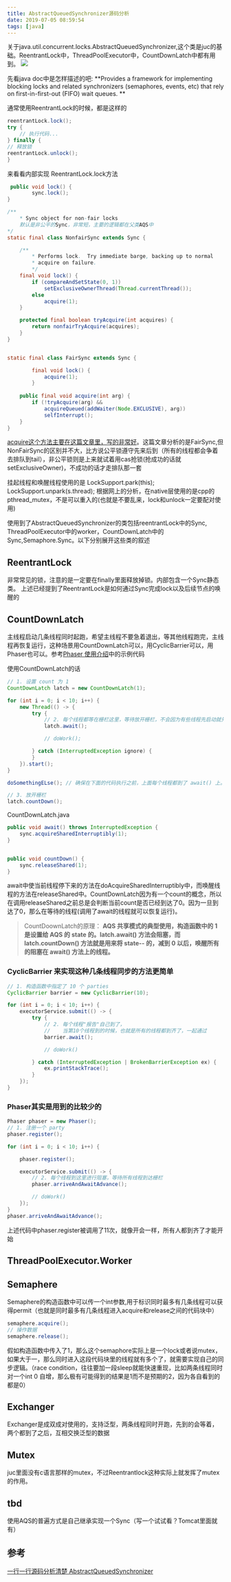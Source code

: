 ```yaml
---
title: AbstractQueuedSynchronizer源码分析
date: 2019-07-05 08:59:54
tags: [java]
---
```



关于java.util.concurrent.locks.AbstractQueuedSynchronizer,这个类是juc的基础。ReentrantLock中，ThreadPoolExecutor中，CountDownLatch中都有用到。
![](https://www.haldir66.ga/static/imgs/CapeBretonSunset_EN-AU10231293487_1920x1080.jpg)
<!--more-->

先看java doc中是怎样描述的吧:
**Provides a framework for implementing blocking locks and related synchronizers (semaphores, events, etc) that rely on first-in-first-out (FIFO) wait queues. **

<!--more-->

通常使用ReentrantLock的时候，都是这样的
```java
reentrantLock.lock();
try {
    // 执行代码...
} finally {
// 释放锁
reentrantLock.unlock();
}
```

来看看内部实现
ReentrantLock.lock方法
```java
 public void lock() {
        sync.lock();
}

/**
    * Sync object for non-fair locks 
    默认是非公平的Sync，非常短，主要的逻辑都在父类AQS中
*/
static final class NonfairSync extends Sync {

    /**
        * Performs lock.  Try immediate barge, backing up to normal
        * acquire on failure.
        */
    final void lock() {
        if (compareAndSetState(0, 1))
            setExclusiveOwnerThread(Thread.currentThread());
        else
            acquire(1);
    }

    protected final boolean tryAcquire(int acquires) {
        return nonfairTryAcquire(acquires);
    }
}


static final class FairSync extends Sync {

        final void lock() {
            acquire(1);
        }
        
    public final void acquire(int arg) {
        if (!tryAcquire(arg) &&
            acquireQueued(addWaiter(Node.EXCLUSIVE), arg))
            selfInterrupt();
    }
}

```
[acquire这个方法主要在这篇文章里，写的非常好](https://javadoop.com/post/AbstractQueuedSynchronizer)。这篇文章分析的是FairSync,但NonFairSync的区别并不大，比方说公平锁遵守先来后到（所有的线程都会争着去排队到tail），非公平锁则是上来就试着用cas抢锁(抢成功的话就setExclusiveOwner)，不成功的话才走排队那一套

挂起线程和唤醒线程使用的是
LockSupport.park(this);
LockSupport.unpark(s.thread);
根据网上的分析，在native层使用的是cpp的pthread_mutex，不是可以重入的(也就是不要乱来，lock和unlock一定要配对使用)

使用到了AbstractQueuedSynchronizer的类包括reentrantLock中的Sync, ThreadPoolExecutor中的worker，CountDownLatch中的Sync,Semaphore.Sync。以下分别展开这些类的叙述

## ReentrantLock
非常常见的锁，注意的是一定要在finally里面释放掉锁。内部包含一个Sync静态类。
上述已经提到了ReentrantLock是如何通过Sync完成lock以及后续节点的唤醒的


## CountDownLatch
主线程启动几条线程同时起跑，希望主线程不要急着退出，等其他线程跑完，主线程再恢复运行，这种场景用CountDownLatch可以，用CyclicBarrier可以，用Phaser也可以。参考[Phaser 使用介绍](https://www.javadoop.com/post/phaser-tutorial)中的示例代码

使用CountDownLatch的话
```java
// 1. 设置 count 为 1
CountDownLatch latch = new CountDownLatch(1);

for (int i = 0; i < 10; i++) {
    new Thread(() -> {
        try {
            // 2. 每个线程都等在栅栏这里，等待放开栅栏，不会因为有些线程先启动就先跑路了
            latch.await();

            // doWork();

        } catch (InterruptedException ignore) {
        }
    }).start();
}

doSomethingELse(); // 确保在下面的代码执行之前，上面每个线程都到了 await() 上。

// 3. 放开栅栏
latch.countDown();
```

CountDownLatch.java
```java
public void await() throws InterruptedException {
    sync.acquireSharedInterruptibly(1);
}


public void countDown() {
    sync.releaseShared(1);
}
```

await中使当前线程停下来的方法在doAcquireSharedInterruptibly中，而唤醒线程的方法在releaseShared中。CountDownLatch因为有一个count的概念，所以在调用releaseShared之前总是会判断当前count是否已经到达了0。因为一旦到达了0，那么在等待的线程(调用了await的线程就可以恢复运行)。
> CountDoownLatch的原理： **AQS 共享模式的典型使用，构造函数中的 1 是设置给 AQS 的 state 的。latch.await() 方法会阻塞，而 latch.countDown() 方法就是用来将 state-- 的，减到 0 以后，唤醒所有的阻塞在 await() 方法上的线程。**


### CyclicBarrier 来实现这种几条线程同步的方法更简单
```java
// 1. 构造函数中指定了 10 个 parties
CyclicBarrier barrier = new CyclicBarrier(10);

for (int i = 0; i < 10; i++) {
    executorService.submit(() -> {
        try {
            // 2. 每个线程"报告"自己到了，
            //    当第10个线程到的时候，也就是所有的线程都到齐了，一起通过
            barrier.await();

            // doWork()

        } catch (InterruptedException | BrokenBarrierException ex) {
            ex.printStackTrace();
        }
    });
}
```

### Phaser其实是用到的比较少的
```java
Phaser phaser = new Phaser();
// 1. 注册一个 party
phaser.register();

for (int i = 0; i < 10; i++) {

    phaser.register();

    executorService.submit(() -> {
        // 2. 每个线程到这里进行阻塞，等待所有线程到达栅栏
        phaser.arriveAndAwaitAdvance();

        // doWork()
    });
}
phaser.arriveAndAwaitAdvance();
``` 
上述代码中phaser.register被调用了11次，就像开会一样，所有人都到齐了才能开始


## ThreadPoolExecutor.Worker


## Semaphere
Semaphere的构造函数中可以传一个int参数,用于标识同时最多有几条线程可以获得permit（也就是同时最多有几条线程进入acquire和release之间的代码块中）
```java
semaphere.acquire();
// 操作数据
semaphere.release();
```
假如构造函数中传入了1，那么这个semaphore实际上是一个lock或者说mutex，如果大于一，那么同时进入这段代码块里的线程就有多个了，就需要实现自己的同步逻辑。（race condition，往往要加一段sleep就能快速重现，比如两条线程同时对一个int 0 自增，那么极有可能得到的结果是1而不是预期的2，因为各自看到的都是0）


## Exchanger
Exchanger是成双成对使用的，支持泛型，两条线程同时开跑，先到的会等着，两个都到了之后，互相交换泛型的数据


## Mutex
juc里面没有c语言那样的mutex，不过Reentrantlock这种实际上就发挥了mutex的作用。


## tbd 
使用AQS的普遍方式是自己继承实现一个Sync（写一个试试看？Tomcat里面就有）


## 参考
[一行一行源码分析清楚 AbstractQueuedSynchronizer](https://javadoop.com/post/AbstractQueuedSynchronizer-2)